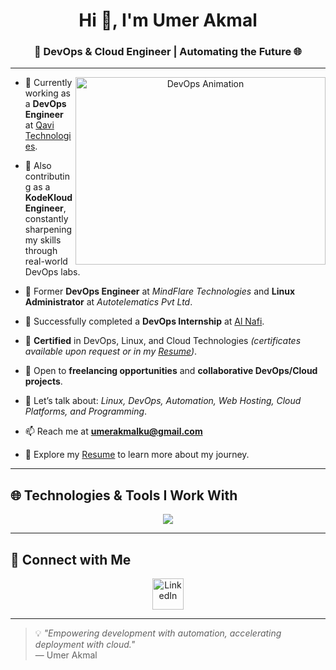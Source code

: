 <h1 align="center">Hi 👋, I'm Umer Akmal</h1>
<h3 align="center">🚀 DevOps & Cloud Engineer | Automating the Future 🌐</h3>
<hr>

<a target="_blank" align="center">
  <img align="right" height="300" width="400" alt="DevOps Animation" src="https://media.giphy.com/media/SWoSkN6DxTszqIKEqv/giphy.gif">
</a>

- 🔭 Currently working as a **DevOps Engineer** at [Qavi Technologies](https://qavi.tech).

- 💼 Also contributing as a **KodeKloud Engineer**, constantly sharpening my skills through real-world DevOps labs.

- 🧠 Former **DevOps Engineer** at *MindFlare Technologies* and **Linux Administrator** at *Autotelematics Pvt Ltd*.

- 🌱 Successfully completed a **DevOps Internship** at [Al Nafi](https://alnafi.com/).

- 📜 **Certified** in DevOps, Linux, and Cloud Technologies *(certificates available upon request or in my [Resume](https://umerdevops.com/assets/resume/Umer_cv.pdf))*.

- 🤝 Open to **freelancing opportunities** and **collaborative DevOps/Cloud projects**.

- 💬 Let’s talk about: *Linux, DevOps, Automation, Web Hosting, Cloud Platforms, and Programming*.

- 📫 Reach me at **umerakmalku@gmail.com**

- 📄 Explore my [Resume](https://umerdevops.com/assets/resume/Umer_cv.pdf) to learn more about my journey.

---

## 🌐 Technologies & Tools I Work With
<p align="center">
  <a href="https://skillicons.dev">
    <img src="https://skillicons.dev/icons?i=git,github,html,css,react,django,flask,wordpress,vscode,postgres,redis,mongodb,mysql,postman,aws,gcp,azure,linux,redhat,ubuntu,kali,mint,maven,nginx,py,bash,elasticsearch,docker,selenium,ansible,jenkins,terraform,grafana,prometheus,kubernetes&perline=14" />
  </a>
</p>

---

## 🤝 Connect with Me
<p align="center">
  <a href="https://www.linkedin.com/in/umer-khan-ku104/" target="blank">
    <img src="https://user-images.githubusercontent.com/88904952/234979284-68c11d7f-1acc-4f0c-ac78-044e1037d7b0.png" alt="LinkedIn" height="50" width="50" />
  </a>
</p>

---

> 💡 *"Empowering development with automation, accelerating deployment with cloud."*  
> — Umer Akmal
